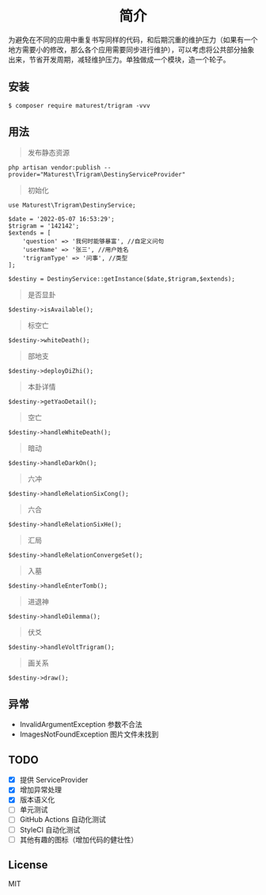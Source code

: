 <h1 align="center"> 简介 </h1>

为避免在不同的应用中重复书写同样的代码，和后期沉重的维护压力（如果有一个地方需要小的修改，那么各个应用需要同步进行维护），可以考虑将公共部分抽象出来，节省开发周期，减轻维护压力。单独做成一个模块，造一个轮子。


## 安装

```shell
$ composer require maturest/trigram -vvv
```

## 用法

> 发布静态资源

```
php artisan vendor:publish --provider="Maturest\Trigram\DestinyServiceProvider"
```

> 初始化

```
use Maturest\Trigram\DestinyService;

$date = '2022-05-07 16:53:29';
$trigram = '142142';
$extends = [
    'question' => '我何时能够暴富', //自定义问句
    'userName' => '张三', //用户姓名
    'trigramType' => '问事', //类型
];

$destiny = DestinyService::getInstance($date,$trigram,$extends);
```

> 是否显卦

```
$destiny->isAvailable();
```


> 标空亡

```
$destiny->whiteDeath();
```

> 部地支

```
$destiny->deployDiZhi();
```

> 本卦详情

```
$destiny->getYaoDetail();
```

> 空亡

```
$destiny->handleWhiteDeath();
```

> 暗动

```
$destiny->handleDarkOn();
```

> 六冲

```
$destiny->handleRelationSixCong();
```

> 六合

```
$destiny->handleRelationSixHe();
```

> 汇局

```
$destiny->handleRelationConvergeSet();
```

> 入墓

```
$destiny->handleEnterTomb();
```

> 进退神

```
$destiny->handleDilemma();
```

> 伏爻

```
$destiny->handleVoltTrigram();
```

> 画关系

```
$destiny->draw();
```

## 异常

- InvalidArgumentException 参数不合法
- ImagesNotFoundException 图片文件未找到


## TODO

- [x] 提供 ServiceProvider
- [x] 增加异常处理
- [x] 版本语义化
- [ ] 单元测试
- [ ] GitHub Actions 自动化测试
- [ ] StyleCI 自动化测试
- [ ] 其他有趣的图标（增加代码的健壮性）

## License

MIT